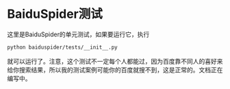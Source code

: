 # BaiduSpider测试

这里是BaiduSpider的单元测试，如果要运行它，执行

```bash
python baiduspider/tests/__init__.py
```

就可以运行了。注意，这个测试不一定每个人都能过，因为百度靠不同人的喜好来给你搜索结果，所以我的测试案例可能你的百度就搜不到，这是正常的。文档正在编写中。
